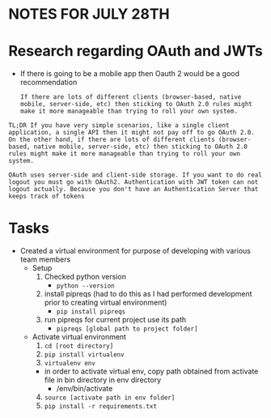 # NOTES FOR JULY 28TH

# Research regarding OAuth and JWTs
- If there is going to be a mobile app then Oauth 2 would be a good recommendation
    ```
    If there are lots of different clients (browser-based, native mobile, server-side, etc) then sticking to OAuth 2.0 rules might make it more manageable than trying to roll your own system.
    ```
```
TL;DR If you have very simple scenarios, like a single client application, a single API then it might not pay off to go OAuth 2.0. On the other hand, if there are lots of different clients (browser-based, native mobile, server-side, etc) then sticking to OAuth 2.0 rules might make it more manageable than trying to roll your own system.
```
```
OAuth uses server-side and client-side storage. If you want to do real logout you must go with OAuth2. Authentication with JWT token can not logout actually. Because you don't have an Authentication Server that keeps track of tokens
```
# Tasks
- Created a virtual environment for purpose of developing with various team members
    - Setup
        1. Checked python version
            * `python --version`
        2. install pipreqs (had to do this as I had performed development prior to creating virtual environment)
            * `pip install pipreqs`
        3. run pipreqs for current project use its path
            * `pipreqs [global path to project folder]`
    - Activate virtual environment
        1. `cd [root directory]`
        2. `pip install virtualenv`
        3. `virtualenv env`
        - in order to activate virtual env, copy path obtained from activate file in bin directory in env directory
            * /env/bin/activate
        4. `source [activate path in env folder]`
        5. `pip install -r requirements.txt`
